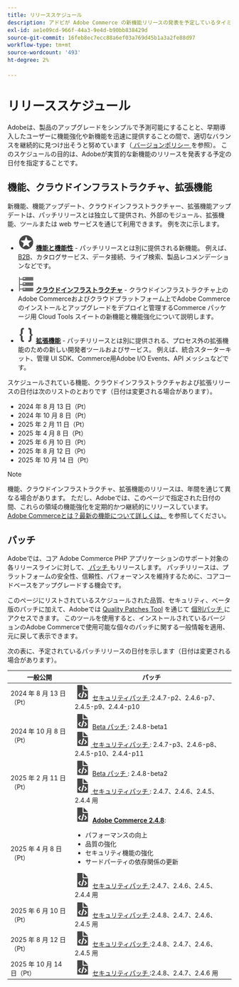 ```yaml
---
title: リリーススケジュール
description: アドビが Adobe Commerce の新機能リリースの発表を予定しているタイミングを学びます。
exl-id: ae1e09cd-966f-44a3-9e4d-b90bb838429d
source-git-commit: 16feb8ec7ecc88a6ef03a769d45b1a3a2fe88d97
workflow-type: tm+mt
source-wordcount: '493'
ht-degree: 2%

---
```



# リリーススケジュール

Adobeは、製品のアップグレードをシンプルで予測可能にすることと、早期導入したユーザーに機能強化や新機能を迅速に提供することの間で、適切なバランスを継続的に見つけ出そうと努めています（[ バージョンポリシー ](versioning-policy.md) を参照）。 このスケジュールの目的は、Adobeが実質的な新機能のリリースを発表する予定の日付を指定することです。

## 機能、クラウドインフラストラクチャ、拡張機能

新機能、機能アップデート、クラウドインフラストラクチャー、拡張機能アップデートは、パッチリリースとは独立して提供され、外部のモジュール、拡張機能、ツールまたは web サービスを通じて利用できます。 例を次に示します。

- ![ 機能アイコン ](../assets/icons/feature.svg) [**機能と機能性**](https://experienceleague.adobe.com/ja/docs/commerce/user-guides/release-information/release-notes-all) - パッチリリースとは別に提供される新機能。 例えば、[B2B](https://experienceleague.adobe.com/ja/docs/commerce-admin/b2b/release-notes)、カタログサービス、データ接続、ライブ検索、製品レコメンデーションなどです。

- ![ インフラストラクチャアイコン ](../assets/icons/servers.svg) [**クラウドインフラストラクチャ**](https://experienceleague.adobe.com/ja/docs/commerce-cloud-service/user-guide/release-notes/cloud-tools-suite) - クラウドインフラストラクチャ上のAdobe Commerceおよびクラウドプラットフォーム上でAdobe Commerceのインストールとアップグレードをデプロイと管理するCommerce パッケージ用 Cloud Tools スイートの新機能と機能強化について説明します。

- ![ 拡張アイコン ](../assets/icons/brackets.svg) [**拡張機能**](https://developer.adobe.com/commerce/extensibility/) - パッチリリースとは別に提供される、プロセス外の拡張機能のための新しい開発者ツールおよびサービス。 例えば、統合スターターキット、管理 UI SDK、Commerce用Adobe I/O Events、API メッシュなどです。

スケジュールされている機能、クラウドインフラストラクチャおよび拡張リリースの日付は次のリストのとおりです（日付は変更される場合があります）。

- 2024 年 8 月 13 日（Pt）
- 2024 年 10 月 8 日（Pt）
- 2025 年 2 月 11 日（Pt）
- 2025 年 4 月 8 日（Pt）
- 2025 年 6 月 10 日（Pt）
- 2025 年 8 月 12 日（Pt）
- 2025 年 10 月 14 日（Pt）

>[!NOTE]
>
>機能、クラウドインフラストラクチャ、拡張機能のリリースは、年間を通じて異なる場合があります。 ただし、Adobeでは、このページで指定された日付の間、これらの領域の機能強化を定期的かつ継続的にリリースしています。 [Adobe Commerceとは？最新の機能について詳しくは、](https://experienceleague.adobe.com/ja/docs/commerce-admin/start/about) を参照してください。

## パッチ

Adobeでは、コア Adobe Commerce PHP アプリケーションのサポート対象の各リリースラインに対して、[ パッチ ](versioning-policy.md#patch-release) もリリースします。 パッチリリースは、プラットフォームの安全性、信頼性、パフォーマンスを維持するために、コアコードベースをアップグレードする機会です。

このページにリストされているスケジュールされた品質、セキュリティ、ベータ版のパッチに加えて、Adobeでは [Quality Patches Tool](versioning-policy.md#individual-patch) を通じて [ 個別パッチ ](../tools/quality-patches-tool/usage.md) にアクセスできます。 このツールを使用すると、インストールされているバージョンのAdobe Commerceで使用可能な個々のパッチに関する一般情報を適用、元に戻して表示できます。

次の表に、予定されているパッチリリースの日付を示します（日付は変更される場合があります）。

<table>
<thead>
  <tr>
    <th>一般公開</th>
    <th>パッチ</th>
  </tr>
</thead>
<tbody>
  <tr>
  <tr>
    <td>2024 年 8 月 13 日（Pt）</td>
    <td><img alt="パッチリリースアイコン" src="../assets/icons/file-code.svg"></img> <a href="release-notes/security/overview.md"> セキュリティパッチ </a>:2.4.7-p2、2.4.6-p7、2.4.5-p9、2.4.4-p10</td>
  </tr>
  <tr>
    <td>2024 年 10 月 8 日（Pt）</td>
    <td><img alt="パッチリリースアイコン" src="../assets/icons/file-code.svg"></img> <a href="beta.md#adobe-commerce-foundation-public-beta">Beta パッチ </a>: 2.4.8-beta1<br><img alt="パッチリリースアイコン" src="../assets/icons/file-code.svg"></img><a href="release-notes/security/overview.md"> セキュリティパッチ </a>: 2.4.7-p3、2.4.6-p8、2.4.5-p10、2.4.4-p11</td>
  </tr>
  <tr>
    <td>2025 年 2 月 11 日（Pt）</td>
    <td><img alt="パッチリリースアイコン" src="../assets/icons/file-code.svg"></img> <a href="beta.md#adobe-commerce-foundation-public-beta">Beta パッチ </a>: 2.4.8-beta2<br><img alt="パッチリリースアイコン" src="../assets/icons/file-code.svg"></img><a href="release-notes/security/overview.md"> セキュリティパッチ </a>: 2.4.7、2.4.6、2.4.5、2.4.4 用</td>
  </tr>
  <tr>
    <tr>
    <td>2025 年 4 月 8 日（Pt）</td>
    <td><img alt="パッチリリースアイコン" src="../assets/icons/file-code.svg"></img> <a href="release-notes/commerce/overview.md"><strong>Adobe Commerce 2.4.8</a></strong>:<ul><li>パフォーマンスの向上</li><li>品質の強化</li><li>セキュリティ機能の強化</li><li>サードパーティの依存関係の更新</li></ul><img alt="パッチリリースアイコン" src="../assets/icons/file-code.svg"></img> <a href="release-notes/security/overview.md"> セキュリティパッチ </a>:2.4.7、2.4.6、2.4.5、2.4.4 用</td>
  </tr>
  <tr>
    <td>2025 年 6 月 10 日（Pt）</td>
    <td><img alt="パッチリリースアイコン" src="../assets/icons/file-code.svg"></img> <a href="release-notes/security/overview.md"> セキュリティパッチ </a>:2.4.8、2.4.7、2.4.6、2.4.5 用</td>
  </tr>
  <tr>
    <td>2025 年 8 月 12 日（Pt）</td>
    <td><img alt="パッチリリースアイコン" src="../assets/icons/file-code.svg"></img> <a href="release-notes/security/overview.md"> セキュリティパッチ </a>:2.4.8、2.4.7、2.4.6、2.4.5 用</td>
  </tr>
  <tr>
    <td>2025 年 10 月 14 日（Pt）</td>
    <td><img alt="パッチリリースアイコン" src="../assets/icons/file-code.svg"></img> <a href="release-notes/security/overview.md"> セキュリティパッチ </a>:2.4.8、2.4.7、2.4.6 用</td>
  </tr>
</tbody>
</table>

